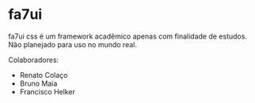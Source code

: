 # fa7ui
fa7ui css é um framework acadêmico apenas com finalidade de estudos. Não planejado para uso no mundo real.

Colaboradores:
- Renato Colaço
- Bruno Maia
- Francisco Helker
